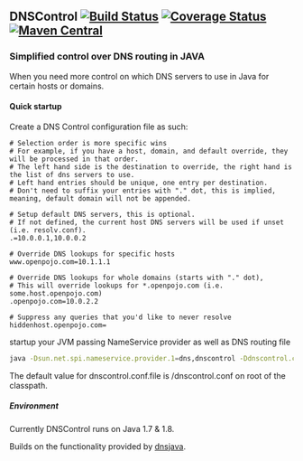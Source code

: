 ## DNSControl [![Build Status](https://travis-ci.org/OpenPojo/dnscontrol.svg?branch=master)](https://travis-ci.org/OpenPojo/dnscontrol) [![Coverage Status](https://coveralls.io/repos/github/OpenPojo/dnscontrol/badge.svg?branch=master)](https://coveralls.io/github/OpenPojo/dnscontrol?branch=master) [![Maven Central](https://img.shields.io/maven-metadata/v/http/central.maven.org/maven2/com/openpojo/dnscontrol/maven-metadata.xml.svg?style=flat&colorB=007ec6)](http://search.maven.org/#search|ga|1|g%3Acom.openpojo%20a%3Adnscontrol)
### Simplified control over DNS routing in JAVA
When you need more control on which DNS servers to use in Java for certain hosts or domains.

#### Quick startup
Create a DNS Control configuration file as such:
```properties
# Selection order is more specific wins
# For example, if you have a host, domain, and default override, they will be processed in that order.
# The left hand side is the destination to override, the right hand is the list of dns servers to use.
# Left hand entries should be unique, one entry per destination.
# Don't need to suffix your entries with "." dot, this is implied, meaning, default domain will not be appended.

# Setup default DNS servers, this is optional.
# If not defined, the current host DNS servers will be used if unset (i.e. resolv.conf).
.=10.0.0.1,10.0.0.2

# Override DNS lookups for specific hosts
www.openpojo.com=10.1.1.1

# Override DNS lookups for whole domains (starts with "." dot),
# This will override lookups for *.openpojo.com (i.e. some.host.openpojo.com)
.openpojo.com=10.0.2.2

# Suppress any queries that you'd like to never resolve
hiddenhost.openpojo.com=

```
startup your JVM passing NameService provider as well as DNS routing file
```sh
java -Dsun.net.spi.nameservice.provider.1=dns,dnscontrol -Ddnscontrol.conf.file=/path/where/dns_control_file
```
The default value for dnscontrol.conf.file is /dnscontrol.conf on root of the classpath.

##### Environment
Currently DNSControl runs on Java 1.7 & 1.8.

Builds on the functionality provided by [dnsjava](http://dnsjava.org/).
